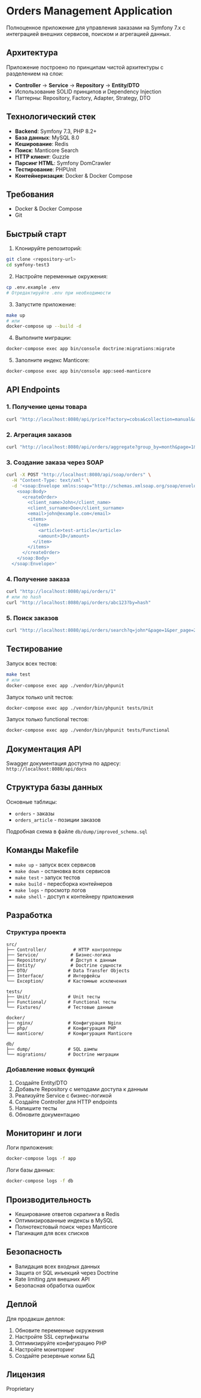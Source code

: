 # Orders Management Application

Полноценное приложение для управления заказами на Symfony 7.x с интеграцией внешних сервисов, поиском и агрегацией данных.

## Архитектура

Приложение построено по принципам чистой архитектуры с разделением на слои:

- **Controller** → **Service** → **Repository** → **Entity/DTO**
- Использование SOLID принципов и Dependency Injection
- Паттерны: Repository, Factory, Adapter, Strategy, DTO

## Технологический стек

- **Backend**: Symfony 7.3, PHP 8.2+
- **База данных**: MySQL 8.0
- **Кеширование**: Redis
- **Поиск**: Manticore Search
- **HTTP клиент**: Guzzle
- **Парсинг HTML**: Symfony DomCrawler
- **Тестирование**: PHPUnit
- **Контейнеризация**: Docker & Docker Compose

## Требования

- Docker & Docker Compose
- Git

## Быстрый старт

1. Клонируйте репозиторий:
```bash
git clone <repository-url>
cd symfony-test3
```

2. Настройте переменные окружения:
```bash
cp .env.example .env
# Отредактируйте .env при необходимости
```

3. Запустите приложение:
```bash
make up
# или
docker-compose up --build -d
```

4. Выполните миграции:
```bash
docker-compose exec app bin/console doctrine:migrations:migrate
```

5. Заполните индекс Manticore:
```bash
docker-compose exec app bin/console app:seed-manticore
```

## API Endpoints

### 1. Получение цены товара
```bash
curl "http://localhost:8080/api/price?factory=cobsa&collection=manual&article=manu7530bcbm-manualbaltic7-5x30"
```

### 2. Агрегация заказов
```bash
curl "http://localhost:8080/api/orders/aggregate?group_by=month&page=1&per_page=20"
```

### 3. Создание заказа через SOAP
```bash
curl -X POST "http://localhost:8080/api/soap/orders" \
  -H "Content-Type: text/xml" \
  -d '<soap:Envelope xmlns:soap="http://schemas.xmlsoap.org/soap/envelope/">
    <soap:Body>
      <createOrder>
        <client_name>John</client_name>
        <client_surname>Doe</client_surname>
        <email>john@example.com</email>
        <items>
          <item>
            <article>test-article</article>
            <amount>10</amount>
          </item>
        </items>
      </createOrder>
    </soap:Body>
  </soap:Envelope>'
```

### 4. Получение заказа
```bash
curl "http://localhost:8080/api/orders/1"
# или по hash
curl "http://localhost:8080/api/orders/abc123?by=hash"
```

### 5. Поиск заказов
```bash
curl "http://localhost:8080/api/orders/search?q=john*&page=1&per_page=20"
```

## Тестирование

Запуск всех тестов:
```bash
make test
# или
docker-compose exec app ./vendor/bin/phpunit
```

Запуск только unit тестов:
```bash
docker-compose exec app ./vendor/bin/phpunit tests/Unit
```

Запуск только functional тестов:
```bash
docker-compose exec app ./vendor/bin/phpunit tests/Functional
```

## Документация API

Swagger документация доступна по адресу: `http://localhost:8080/api/docs`

## Структура базы данных

Основные таблицы:
- `orders` - заказы
- `orders_article` - позиции заказов

Подробная схема в файле `db/dump/improved_schema.sql`

## Команды Makefile

- `make up` - запуск всех сервисов
- `make down` - остановка всех сервисов
- `make test` - запуск тестов
- `make build` - пересборка контейнеров
- `make logs` - просмотр логов
- `make shell` - доступ к контейнеру приложения

## Разработка

### Структура проекта

```
src/
├── Controller/          # HTTP контроллеры
├── Service/            # Бизнес-логика
├── Repository/         # Доступ к данным
├── Entity/             # Doctrine сущности
├── DTO/               # Data Transfer Objects
├── Interface/         # Интерфейсы
└── Exception/         # Кастомные исключения

tests/
├── Unit/              # Unit тесты
├── Functional/        # Functional тесты
└── Fixtures/          # Тестовые данные

docker/
├── nginx/             # Конфигурация Nginx
├── php/               # Конфигурация PHP
└── manticore/         # Конфигурация Manticore

db/
├── dump/              # SQL дампы
└── migrations/        # Doctrine миграции
```

### Добавление новых функций

1. Создайте Entity/DTO
2. Добавьте Repository с методами доступа к данным
3. Реализуйте Service с бизнес-логикой
4. Создайте Controller для HTTP endpoints
5. Напишите тесты
6. Обновите документацию

## Мониторинг и логи

Логи приложения:
```bash
docker-compose logs -f app
```

Логи базы данных:
```bash
docker-compose logs -f db
```

## Производительность

- Кеширование ответов скрапинга в Redis
- Оптимизированные индексы в MySQL
- Полнотекстовый поиск через Manticore
- Пагинация для всех списков

## Безопасность

- Валидация всех входных данных
- Защита от SQL инъекций через Doctrine
- Rate limiting для внешних API
- Безопасная обработка ошибок

## Деплой

Для продакшн деплоя:

1. Обновите переменные окружения
2. Настройте SSL сертификаты
3. Оптимизируйте конфигурацию PHP
4. Настройте мониторинг
5. Создайте резервные копии БД

## Лицензия

Proprietary
